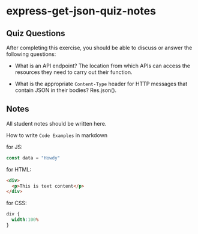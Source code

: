 # express-get-json-quiz-notes

## Quiz Questions

After completing this exercise, you should be able to discuss or answer the following questions:

- What is an API endpoint?
  The location from which APIs can access the resources they need to carry out their function.

- What is the appropriate `Content-Type` header for HTTP messages that contain JSON in their bodies?
  Res.json().

## Notes

All student notes should be written here.


How to write `Code Examples` in markdown

for JS:
```javascript
const data = "Howdy"
```

for HTML:
```html
<div>
  <p>This is text content</p>
</div>
```

for CSS:
```css
div {
  width:100%
}
```
